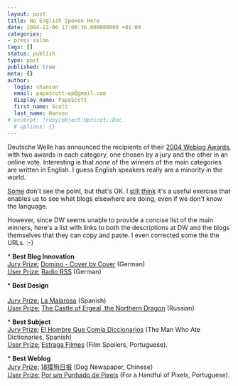 ```yaml
---
layout: post
title: No English Spoken Here
date: 2004-12-06 17:00:36.000000000 +01:00
categories:
- press salon
tags: []
status: publish
type: post
published: true
meta: {}
author:
  login: shanson
  email: papascott-wp@gmail.com
  display_name: PapaScott
  first_name: Scott
  last_name: Hanson
# excerpt: !ruby/object:Hpricot::Doc
  # options: {}
---
```

<p>Deutsche Welle has announced the recipients of their <a href="http://www.thebobs.de/bob.php?site=news_news&tsrid=113" title="The BOBs - BEST OF THE BLOGS - Deutsche Welle International Weblog Awards 2004">2004 Weblog Awards</a>, with two awards in each category, one chosen by a jury and the other in an online vote. Interesting is that <em>none</em> of the winners of the main categories are written in English. I guess English speakers really are a minority in the world. </p>
<p><a title="Webpropaganda: Sack Reis umgefallen" href="http://couchblog.de/webpropaganda/blogging/627/sack-reis-umgefallen">Some</a> don't see the point, but that's OK. I <a title="PapaScott: Early Morning Cologne" href="http://www.papascott.de/archives/2004/11/23/early-morning-cologne/">still think</a> it's a useful exercise that enables us to see what blogs elsewhere are doing, even if we don't know the language.</p>
<p>However, since DW seems unable to provide a concise list of the main winners, here's a list with links to both the descriptions at DW and the blogs themselves that they can copy and paste. I even corrected some the the URLs. :-)</p>
<p>* <b>Best Blog Innovation</b><br />
<a href="http://www.thebobs.de/bob.php?site=winner_kat&katid=4">Jury Prize:</a> <a href="http://domino.antville.org/">Domino - Cover by Cover</a> (German)<br />
<a href="http://www.thebobs.de/bob.php?site=winner_kat&tsrid=576">User Prize:</a> <a href="http://www.radio-rss.de/">Radio RSS</a> (German)</p>
<p>* <b>Best Design</b><br /> <br />
<a href="http://www.thebobs.de/bob.php?site=winner_kat&katid=3">Jury Prize:</a> <a href="http://www.lamalarosa.com/">La Malarosa</a> (Spanish)<br />
<a href="http://www.thebobs.de/bob.php?site=winner_kat&tsrid=825">User Prize:</a> <a href="http://www.ergeal.ru/blog">The Castle of Ergeal, the Northern Dragon</a> (Russian)</p>
<p>* <b>Best Subject</b><br />
<a href="http://www.thebobs.de/bob.php?* site=winner_kat&katid=2">Jury Prize:</a> <a href="http://www.elhombrequecomiadiccionarios.com/">El Hombre Que Com&iacute;a Diccionarios</a> (The Man Who Ate Dictionaries, Spanish)<br />
<a href="http://www.thebobs.de/bob.php?site=winner_kat&tsrid=1005">User Prize:</a> <a href="http://www.estragafilmes.blogger.com.br/">Estraga Filmes</a> (Film Spoilers, Portuguese).</p>
<p>* <b>Best Weblog</b><br />
<a href="http://www.thebobs.de/bob.php?site=winner_kat&katid=1">Jury Prize:</a> <a href="http://www.18mo.com/">18&#25720;&#29399;&#26085;&#25253;</a> (Dog Newspaper, Chinese)<br />
<a href="http://www.thebobs.de/bob.php?site=winner_kat&tsrid=145">User Prize:</a> <a href="http://www.nemonox.com/ppp/">Por um Punhado de Pixels</a> (For a Handful of Pixels, Portuguese).</p>
